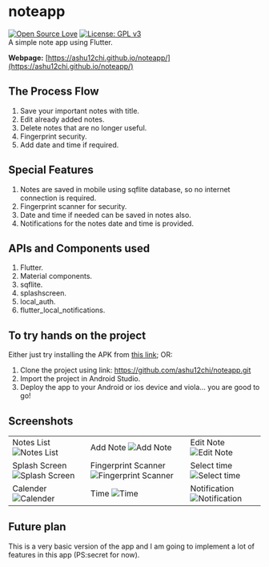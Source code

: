 # noteapp
[![Open Source Love](https://badges.frapsoft.com/os/v1/open-source.png?v=103)](https://github.com/ellerbrock/open-source-badges/)
[![License: GPL v3](https://img.shields.io/badge/License-GPLv3-blue.svg)](https://www.gnu.org/licenses/gpl-3.0)<br>
A simple note app using Flutter.

**Webpage:** [https://ashu12chi.github.io/noteapp/](https://ashu12chi.github.io/noteapp/)

## The Process Flow

1. Save your important notes with title.
2. Edit already added notes.
3. Delete notes that are no longer useful.
4. Fingerprint security.
5. Add date and time if required.

## Special Features

1. Notes are saved in mobile using sqflite database, so no internet connection is required.
2. Fingerprint scanner for security.
3. Date and time if needed can be saved in notes also.
4. Notifications for the notes date and time is provided.

## APIs and Components used

1. Flutter.
2. Material components.
3. sqflite.
4. splashscreen.
5. local_auth.
6. flutter_local_notifications.

## To try hands on the project
Either just try installing the APK from [this link](https://github.com/ashu12chi/noteapp/releases/tag/First-Release); OR:
1. Clone the project using link: https://github.com/ashu12chi/noteapp.git
2. Import the project in Android Studio.
3. Deploy the app to your Android or ios device and viola... you are good to go!

## Screenshots

|  |  |  |
|--|--|--|
|Notes List ![Notes List](https://github.com/ashu12chi/noteapp/blob/master/Screnshots/notes.png?raw=true)|Add Note ![Add Note](https://github.com/ashu12chi/noteapp/blob/master/Screnshots/addnote.png?raw=true)|Edit Note ![Edit Note](https://github.com/ashu12chi/noteapp/blob/master/Screnshots/editnote.png?raw=true)|
|Splash Screen ![Splash Screen](https://github.com/ashu12chi/noteapp/blob/master/Screnshots/splashscreen.png?raw=true)|Fingerprint Scanner ![Fingerprint Scanner](https://github.com/ashu12chi/noteapp/blob/master/Screnshots/fingerscanner.png?raw=true)|Select time ![Select time](https://github.com/ashu12chi/noteapp/blob/master/Screnshots/selecttime.png?raw=true)|
Calender ![Calender](https://github.com/ashu12chi/noteapp/blob/master/Screnshots/calender.png?raw=true)|Time ![Time](https://github.com/ashu12chi/noteapp/blob/master/Screnshots/time.png?raw=true)|Notification ![Notification](https://github.com/ashu12chi/noteapp/blob/master/Screnshots/notification.png?raw=true)|

## Future plan

This is a very basic version of the app and I am going to implement a lot of features in this app (PS:secret for now).
